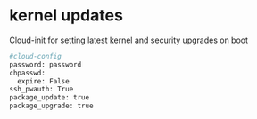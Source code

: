 # kernel updates

Cloud-init for setting latest kernel and security upgrades on boot

```bash
#cloud-config
password: password
chpasswd:
  expire: False
ssh_pwauth: True
package_update: true
package_upgrade: true

```
